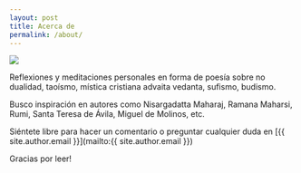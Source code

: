 ```yaml
---
layout: post
title: Acerca de
permalink: /about/
---
```


<img src="{{site.baseurl}}/images/acerca-de.jpg" class="round">

Reflexiones y meditaciones personales en forma de poesía sobre no dualidad, taoísmo, mística cristiana 
advaita vedanta, sufismo, budismo. 

Busco inspiración en autores como Nisargadatta Maharaj, Ramana Maharsi, Rumi, Santa Teresa de Ávila, Miguel de Molinos, etc.

Siéntete libre para hacer un comentario o preguntar cualquier duda en [{{ site.author.email }}](mailto:{{ site.author.email }})

Gracias por leer!
